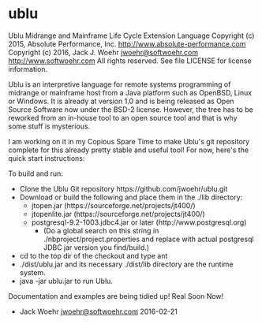 # ublu
Ublu Midrange and Mainframe Life Cycle Extension Language
Copyright (c) 2015, Absolute Performance, Inc. http://www.absolute-performance.com
Copyright (c) 2016, Jack J. Woehr jwoehr@softwoehr.com http://www.softwoehr.com
All rights reserved.
See file LICENSE for license information.

Ublu is an interpretive language for remote systems programming of midrange or
mainframe host from a Java platform such as OpenBSD, Linux or Windows. It is
already at version 1.0 and is being released as Open Source Software now under
the BSD-2 license. However, the tree has to be reworked from an in-house tool
to an open source tool and that is why some stuff is mysterious.

I am working on it in my Copious Spare Time to make Ublu's git repository
complete for this already pretty stable and useful tool! For now, here's the
quick start instructions:

To build and run:
<ul>
<li> Clone the Ublu Git repository https://github.com/jwoehr/ublu.git</li>
<li> Download or build the following and place them in the ./lib directory:
    <ul>
    <li> jtopen.jar (https://sourceforge.net/projects/jt400/)</li>
    <li> jtopenlite.jar (https://sourceforge.net/projects/jt400/)</li>
    <li> postgresql-9.2-1003.jdbc4.jar or later (http://www.postgresql.org)
        <ul>
        <li> (Do a global search on this string in ./nbproject/project.properties
           and replace with actual postgresql JDBC jar version you find/build.)</li>
        </ul>
        </li>
    </ul>
    </li>
<li> cd to the top dir of the checkout and type ant</li>
<li> ./dist/ublu.jar and its necessary ./dist/lib directory are the runtime system.
<li> java -jar ublu.jar to run Ublu.</li>
</ul>
Documentation and examples are being tidied up! Real Soon Now!
 
- Jack Woehr jwoehr@softwoehr.com 2016-02-21 
